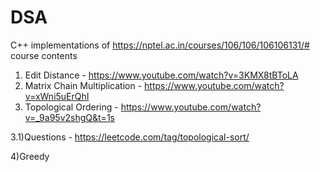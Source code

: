 # DSA
C++ implementations of https://nptel.ac.in/courses/106/106/106106131/# course contents


1) Edit Distance  - https://www.youtube.com/watch?v=3KMX8tBToLA
2) Matrix Chain Multiplication - https://www.youtube.com/watch?v=xWni5uErQhI
3) Topological Ordering - https://www.youtube.com/watch?v=_9a95v2shgQ&t=1s



  3.1)Questions - https://leetcode.com/tag/topological-sort/


4)Greedy

